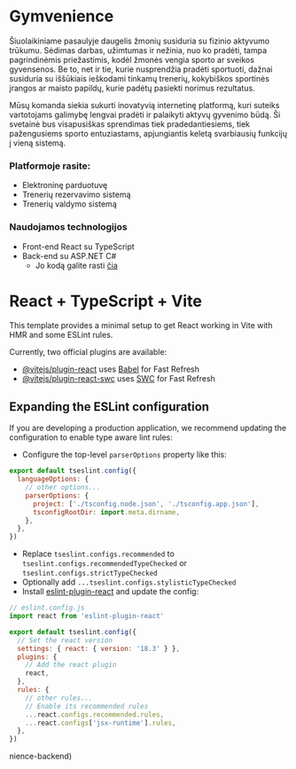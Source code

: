 # Gymvenience

Šiuolaikiniame pasaulyje daugelis žmonių susiduria su fizinio aktyvumo trūkumu. Sėdimas darbas, užimtumas ir nežinia, nuo ko pradėti, tampa pagrindinėmis priežastimis, kodėl žmonės vengia sporto ar sveikos gyvensenos. Be to, net ir tie, kurie nusprendžia pradėti sportuoti, dažnai susiduria su iššūkiais ieškodami tinkamų trenerių, kokybiškos sportinės įrangos ar maisto papildų, kurie padėtų pasiekti norimus rezultatus.

Mūsų komanda siekia sukurti inovatyvią internetinę platformą, kuri suteiks vartotojams galimybę lengvai pradėti ir palaikyti aktyvų gyvenimo būdą. Ši svetainė bus visapusiškas sprendimas tiek pradedantiesiems, tiek pažengusiems sporto entuziastams, apjungiantis keletą svarbiausių funkcijų į vieną sistemą.

### Platformoje rasite:

* Elektroninę parduotuvę
* Trenerių rezervavimo sistemą
* Trenerių valdymo sistemą


### Naudojamos technologijos
- Front-end React su TypeScript
- Back-end su ASP.NET C#
  - Jo kodą galite rasti [čia](https://github.com/NedasBarsteika/gymvenience-backend)

# React + TypeScript + Vite

This template provides a minimal setup to get React working in Vite with HMR and some ESLint rules.

Currently, two official plugins are available:

- [@vitejs/plugin-react](https://github.com/vitejs/vite-plugin-react/blob/main/packages/plugin-react/README.md) uses [Babel](https://babeljs.io/) for Fast Refresh
- [@vitejs/plugin-react-swc](https://github.com/vitejs/vite-plugin-react-swc) uses [SWC](https://swc.rs/) for Fast Refresh

## Expanding the ESLint configuration

If you are developing a production application, we recommend updating the configuration to enable type aware lint rules:

- Configure the top-level `parserOptions` property like this:

```js
export default tseslint.config({
  languageOptions: {
    // other options...
    parserOptions: {
      project: ['./tsconfig.node.json', './tsconfig.app.json'],
      tsconfigRootDir: import.meta.dirname,
    },
  },
})
```

- Replace `tseslint.configs.recommended` to `tseslint.configs.recommendedTypeChecked` or `tseslint.configs.strictTypeChecked`
- Optionally add `...tseslint.configs.stylisticTypeChecked`
- Install [eslint-plugin-react](https://github.com/jsx-eslint/eslint-plugin-react) and update the config:

```js
// eslint.config.js
import react from 'eslint-plugin-react'

export default tseslint.config({
  // Set the react version
  settings: { react: { version: '18.3' } },
  plugins: {
    // Add the react plugin
    react,
  },
  rules: {
    // other rules...
    // Enable its recommended rules
    ...react.configs.recommended.rules,
    ...react.configs['jsx-runtime'].rules,
  },
})
```
nience-backend)
